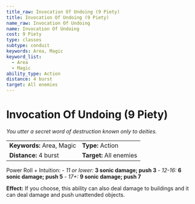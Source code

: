 ```yaml
---
title_raw: Invocation Of Undoing (9 Piety)
title: Invocation Of Undoing (9 Piety)
name_raw: Invocation Of Undoing
name: Invocation Of Undoing
cost: 9 Piety
type: classes
subtype: conduit
keywords: Area, Magic
keyword_list:
  - Area
  - Magic
ability_type: Action
distance: 4 burst
target: All enemies
---
```


# Invocation Of Undoing (9 Piety)

*You utter a secret word of destruction known only to deities.*

|                           |                         |
| :------------------------ | :---------------------- |
| **Keywords:** Area, Magic | **Type:** Action        |
| **Distance:** 4 burst     | **Target:** All enemies |

Power Roll + Intuition: - *11 or lower:* **3 sonic damage; push 3** - *12-16:* **6 sonic damage; push 5** - *17+:* **9 sonic damage; push 7**

**Effect:** If you choose, this ability can also deal damage to buildings and it can deal damage and push unattended objects.
